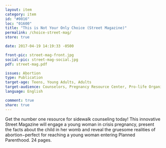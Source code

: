 ```yaml
---
layout: item
category: item
id: "#0016"
loc: "01600"
title: "This is Not Your Only Choice (Street Magazine)"
permalink: /choice-street-mag/
store: true

date: 2017-04-19 14:19:33 -0500

front-pic: street-mag-front.jpg
social-pic: street-mag-social.jpg
pdf: street-mag.pdf

issues: Abortion
type: Publication
target-age: Teens, Young Adults, Adults
target-audience: Counselors, Pregnancy Resource Center, Pro-life Organizations, Sidewalk Counselors, Unintended Pregnancy
language: English

comment: true
share: true
---
```

Get the number one resource for sidewalk counseling today! This innovative Street Magazine will engage a young woman in crisis pregnancy, present the facts about the child in her womb and reveal the gruesome realities of abortion−perfect for reaching a young woman entering Planned Parenthood. 24 pages.